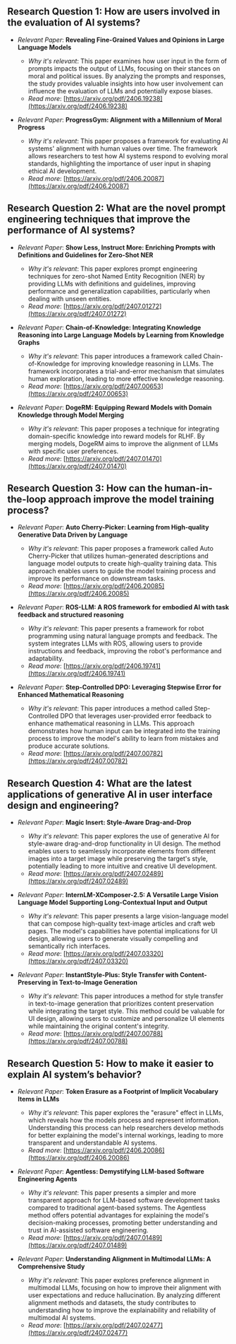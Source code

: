 ## Research Question 1: How are users involved in the evaluation of AI systems?

- *Relevant Paper*: **Revealing Fine-Grained Values and Opinions in Large Language Models** 
    - *Why it's relevant*: This paper examines how user input in the form of prompts impacts the output of LLMs, focusing on their stances on moral and political issues.  By analyzing the prompts and responses, the study provides valuable insights into how user involvement can influence the evaluation of LLMs and potentially expose biases.
    - *Read more*: [https://arxiv.org/pdf/2406.19238](https://arxiv.org/pdf/2406.19238)

- *Relevant Paper*: **ProgressGym: Alignment with a Millennium of Moral Progress**
    - *Why it's relevant*: This paper proposes a framework for evaluating AI systems' alignment with human values over time. The framework allows researchers to test how AI systems respond to evolving moral standards, highlighting the importance of user input in shaping ethical AI development.
    - *Read more*: [https://arxiv.org/pdf/2406.20087](https://arxiv.org/pdf/2406.20087)

## Research Question 2: What are the novel prompt engineering techniques that improve the performance of AI systems?

- *Relevant Paper*: **Show Less, Instruct More: Enriching Prompts with Definitions and Guidelines for Zero-Shot NER**
    - *Why it's relevant*: This paper explores prompt engineering techniques for zero-shot Named Entity Recognition (NER) by providing LLMs with definitions and guidelines, improving performance and generalization capabilities, particularly when dealing with unseen entities. 
    - *Read more*: [https://arxiv.org/pdf/2407.01272](https://arxiv.org/pdf/2407.01272)

- *Relevant Paper*: **Chain-of-Knowledge: Integrating Knowledge Reasoning into Large Language Models by Learning from Knowledge Graphs** 
    - *Why it's relevant*:  This paper introduces a framework called Chain-of-Knowledge for improving knowledge reasoning in LLMs. The framework incorporates a trial-and-error mechanism that simulates human exploration, leading to more effective knowledge reasoning.
    - *Read more*: [https://arxiv.org/pdf/2407.00653](https://arxiv.org/pdf/2407.00653)

- *Relevant Paper*: **DogeRM: Equipping Reward Models with Domain Knowledge through Model Merging** 
    - *Why it's relevant*: This paper proposes a technique for integrating domain-specific knowledge into reward models for RLHF. By merging models, DogeRM aims to improve the alignment of LLMs with specific user preferences. 
    - *Read more*: [https://arxiv.org/pdf/2407.01470](https://arxiv.org/pdf/2407.01470)

## Research Question 3: How can the human-in-the-loop approach improve the model training process?

- *Relevant Paper*: **Auto Cherry-Picker: Learning from High-quality Generative Data Driven by Language**
    - *Why it's relevant*: This paper proposes a framework called Auto Cherry-Picker that utilizes human-generated descriptions and language model outputs to create high-quality training data.  This approach enables users to guide the model training process and improve its performance on downstream tasks.
    - *Read more*: [https://arxiv.org/pdf/2406.20085](https://arxiv.org/pdf/2406.20085)

- *Relevant Paper*: **ROS-LLM: A ROS framework for embodied AI with task feedback and structured reasoning**
    - *Why it's relevant*: This paper presents a framework for robot programming using natural language prompts and feedback. The system integrates LLMs with ROS, allowing users to provide instructions and feedback, improving the robot's performance and adaptability.
    - *Read more*: [https://arxiv.org/pdf/2406.19741](https://arxiv.org/pdf/2406.19741)

- *Relevant Paper*: **Step-Controlled DPO: Leveraging Stepwise Error for Enhanced Mathematical Reasoning**
    - *Why it's relevant*: This paper introduces a method called Step-Controlled DPO that leverages user-provided error feedback to enhance mathematical reasoning in LLMs.  This approach demonstrates how human input can be integrated into the training process to improve the model's ability to learn from mistakes and produce accurate solutions.
    - *Read more*: [https://arxiv.org/pdf/2407.00782](https://arxiv.org/pdf/2407.00782)

## Research Question 4: What are the latest applications of generative AI in user interface design and engineering?

- *Relevant Paper*: **Magic Insert: Style-Aware Drag-and-Drop**
    - *Why it's relevant*: This paper explores the use of generative AI for style-aware drag-and-drop functionality in UI design.  The method enables users to seamlessly incorporate elements from different images into a target image while preserving the target's style, potentially leading to more intuitive and creative UI development.
    - *Read more*: [https://arxiv.org/pdf/2407.02489](https://arxiv.org/pdf/2407.02489)

- *Relevant Paper*: **InternLM-XComposer-2.5: A Versatile Large Vision Language Model Supporting Long-Contextual Input and Output**
    - *Why it's relevant*: This paper presents a large vision-language model that can compose high-quality text-image articles and craft web pages. The model's capabilities have potential implications for UI design, allowing users to generate visually compelling and semantically rich interfaces.
    - *Read more*: [https://arxiv.org/pdf/2407.03320](https://arxiv.org/pdf/2407.03320)

- *Relevant Paper*: **InstantStyle-Plus: Style Transfer with Content-Preserving in Text-to-Image Generation**
    - *Why it's relevant*: This paper introduces a method for style transfer in text-to-image generation that prioritizes content preservation while integrating the target style. This method could be valuable for UI design, allowing users to customize and personalize UI elements while maintaining the original content's integrity.
    - *Read more*: [https://arxiv.org/pdf/2407.00788](https://arxiv.org/pdf/2407.00788)

## Research Question 5: How to make it easier to explain AI system’s behavior?

- *Relevant Paper*: **Token Erasure as a Footprint of Implicit Vocabulary Items in LLMs**
    - *Why it's relevant*: This paper explores the "erasure" effect in LLMs, which reveals how the models process and represent information. Understanding this process can help researchers develop methods for better explaining the model's internal workings, leading to more transparent and understandable AI systems.
    - *Read more*: [https://arxiv.org/pdf/2406.20086](https://arxiv.org/pdf/2406.20086)

- *Relevant Paper*: **Agentless: Demystifying LLM-based Software Engineering Agents**
    - *Why it's relevant*: This paper presents a simpler and more transparent approach for LLM-based software development tasks compared to traditional agent-based systems.  The Agentless method offers potential advantages for explaining the model's decision-making processes, promoting better understanding and trust in AI-assisted software engineering.
    - *Read more*: [https://arxiv.org/pdf/2407.01489](https://arxiv.org/pdf/2407.01489)

- *Relevant Paper*: **Understanding Alignment in Multimodal LLMs: A Comprehensive Study**
    - *Why it's relevant*: This paper explores preference alignment in multimodal LLMs, focusing on how to improve their alignment with user expectations and reduce hallucination.  By analyzing different alignment methods and datasets, the study contributes to understanding how to improve the explainability and reliability of multimodal AI systems. 
    - *Read more*: [https://arxiv.org/pdf/2407.02477](https://arxiv.org/pdf/2407.02477) 
